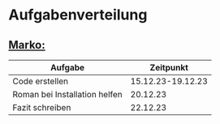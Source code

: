 # Aufgabenverteilung


## <ins>Marko:</ins>

| Aufgabe | Zeitpunkt |
| ------- | --------- |
| Code erstellen | 15.12.23-19.12.23 |
| Roman bei Installation helfen | 20.12.23 |
| Fazit schreiben | 22.12.23 |
